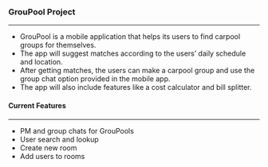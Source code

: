### GrouPool Project 
---
 - GrouPool is a mobile application that helps its users to find carpool groups for themselves. 
 - The app will suggest matches according to the users’ daily schedule and location.
 -  After getting matches, the users can make a carpool group and use the group chat option provided in the mobile app. 
 -  The app will also include features like a cost calculator and bill splitter. 

#### Current Features
---
 - PM and group chats for GrouPools
 - User search and lookup
 - Create new room
 - Add users to rooms
